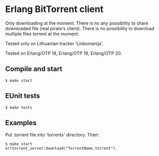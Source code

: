 Erlang BitTorrent client
============

Only downloading at the moment. There is no any possibility to share downloaded file (real pirate's client). There is no possibility to download multiple files torrent at the moment.

Tested only on Lithuanian tracker 'Linkomanija'.

Tested on Erlang/OTP 18, Erlang/OTP 19, Erlang/OTP 20.

## Compile and start
```
$ make start
```

## EUnit tests
```
$ make tests
```

## Examples

Put .torrent file into 'torrents' directory. Then:

```
$ make start
erltorrent_server:download("TorrentName.torrent").
```